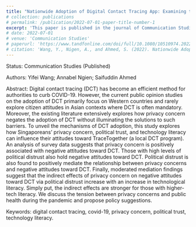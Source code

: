 ```yaml
---
title: "Nationwide Adoption of Digital Contact Tracing App: Examining the Role of Privacy Concern, Political Trust, and Technology Literacy"
# collection: publications
# permalink: /publication/2022-07-01-paper-title-number-1
excerpt: 'This paper is published in the journal of Communication Studies.'
# date: 2022-07-01
# venue: 'Communication Studies'
# paperurl: 'https://www.tandfonline.com/doi/full/10.1080/10510974.2022.2094982'
# citation: 'Wang, Y., Nigen, A., and Ahmed, S. (2022). Nationwide Adoption of Digital Contact Tracing App: Examining the Role of Privacy Concern, Political Trust, and Technology Literacy. Communication Studies, 73(4), 364-379. https://doi.org/10.1080/10510974.2022.2094982'
---
```

Status:
Communication Studies (Published)

Authors: 
Yifei Wang; Annabel Ngien; Saifuddin Ahmed

Abstract: 
Digital contact tracing (DCT) has become an efficient method for authorities to curb COVID-19. However, the current public opinion studies on the adoption of DCT primarily focus on Western countries and rarely explore citizen attitudes in Asian contexts where DCT is often mandatory. Moreover, the existing literature extensively explores how privacy concern negates the adoption of DCT without illuminating the solutions to such barriers. To unveil the mechanisms of DCT adoption, this study explores how Singaporeans’ privacy concern, political trust, and technology literacy can influence their attitudes toward TraceTogether (a local DCT program). An analysis of survey data suggests that privacy concern is positively associated with negative attitudes toward DCT. Those with high levels of political distrust also hold negative attitudes toward DCT. Political distrust is also found to positively mediate the relationship between privacy concerns and negative attitudes toward DCT. Finally, moderated mediation findings suggest that the indirect effects of privacy concern on negative attitudes toward DCT via political distrust increase with an increase in technological literacy. Simply put, the indirect effects are stronger for those with higher-tech literacy. We discuss the tension between privacy concerns and public health during the pandemic and propose policy suggestions.

Keywords: 
digital contact tracing, covid-19, privacy concern, political trust, technology literacy.
